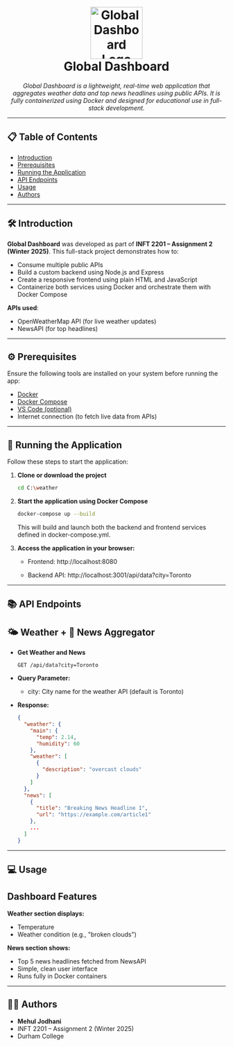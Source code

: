 <h1 align="center">
  <br>
  <img src="https://cdn-icons-png.flaticon.com/512/1779/1779940.png" alt="Global Dashboard Logo" width="120">
  <br>
  Global Dashboard
  <br>
</h1>

<p align="center">
  <i>Global Dashboard is a lightweight, real-time web application that aggregates weather data and top news headlines using public APIs. It is fully containerized using Docker and designed for educational use in full-stack development.</i>
</p>

---

## 📋 Table of Contents

- [Introduction](#introduction)  
- [Prerequisites](#prerequisites)  
- [Running the Application](#running-the-application)  
- [API Endpoints](#api-endpoints)  
- [Usage](#usage)  
- [Authors](#authors)  


---

## 🛠 Introduction

**Global Dashboard** was developed as part of **INFT 2201 – Assignment 2 (Winter 2025)**. This full-stack project demonstrates how to:

- Consume multiple public APIs
- Build a custom backend using Node.js and Express
- Create a responsive frontend using plain HTML and JavaScript
- Containerize both services using Docker and orchestrate them with Docker Compose

**APIs used**:
- OpenWeatherMap API (for live weather updates)
- NewsAPI (for top headlines)

---

## ⚙️ Prerequisites

Ensure the following tools are installed on your system before running the app:

- [Docker](https://www.docker.com/)  
- [Docker Compose](https://docs.docker.com/compose/)  
- [VS Code (optional)](https://code.visualstudio.com/)  
- Internet connection (to fetch live data from APIs)

---

## 🚀 Running the Application

Follow these steps to start the application:

1. **Clone or download the project**  
   ```bash
   cd C:\weather

2. **Start the application using Docker Compose**
    ```bash
    docker-compose up --build
    ```
    This will build and launch both the backend and frontend services defined in docker-compose.yml.
    
3. **Access the application in your browser:**

    - Frontend: http://localhost:8080

    - Backend API: http://localhost:3001/api/data?city=Toronto

---

## 📚 API Endpoints

## 🌤 Weather + 📰 News Aggregator

- **Get Weather and News**
  ```http
  GET /api/data?city=Toronto
  ```

- **Query Parameter:**

  - city: City name for the weather API (default is Toronto)

- **Response:**
  ```json
  {
    "weather": {
      "main": {
        "temp": 2.14,
        "humidity": 60
      },
      "weather": [
        {
          "description": "overcast clouds"
        }
      ]
    },
    "news": [
      {
        "title": "Breaking News Headline 1",
        "url": "https://example.com/article1"
      },
      ...
    ]
  }

---

## 💻 Usage

## Dashboard Features
**Weather section displays:**
  - Temperature
  - Weather condition (e.g., "broken clouds")

**News section shows:**
  - Top 5 news headlines fetched from NewsAPI
  - Simple, clean user interface
  - Runs fully in Docker containers

---

## 👨‍💻 Authors
  - **Mehul Jodhani**
  - INFT 2201 – Assignment 2 (Winter 2025)
  - Durham College

